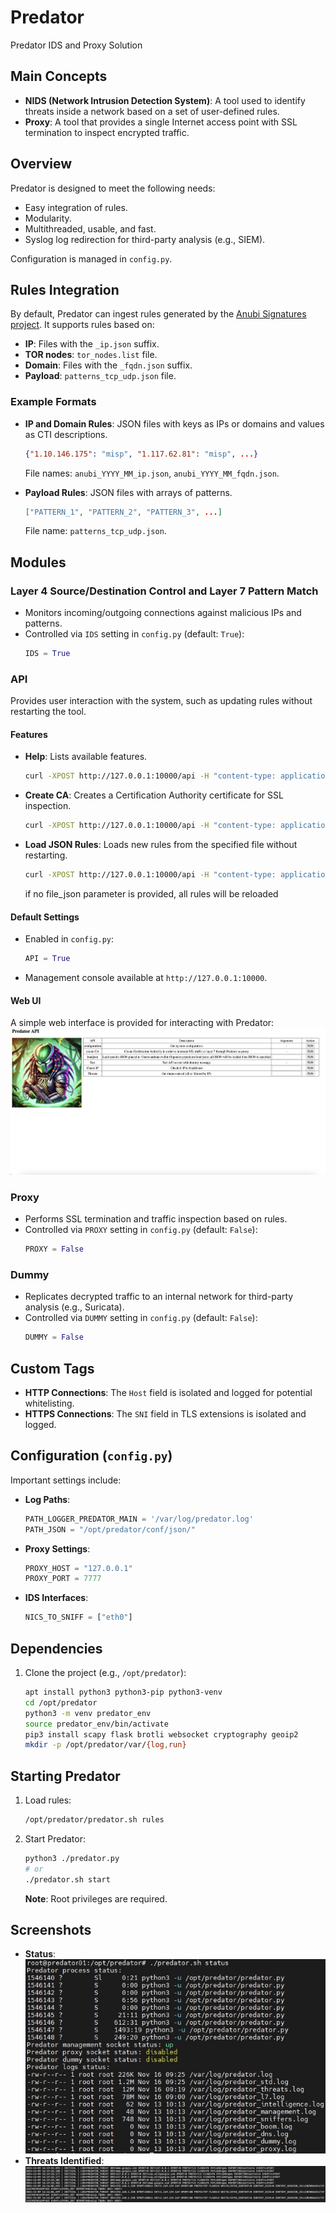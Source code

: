 # Predator
Predator IDS and Proxy Solution

## Main Concepts
- **NIDS (Network Intrusion Detection System)**: A tool used to identify threats inside a network based on a set of user-defined rules.
- **Proxy**: A tool that provides a single Internet access point with SSL termination to inspect encrypted traffic.

## Overview
Predator is designed to meet the following needs:
- Easy integration of rules.
- Modularity.
- Multithreaded, usable, and fast.
- Syslog log redirection for third-party analysis (e.g., SIEM).

Configuration is managed in `config.py`.

## Rules Integration
By default, Predator can ingest rules generated by the [Anubi Signatures project](https://github.com/kavat/anubi-signatures). It supports rules based on:
- **IP**: Files with the `_ip.json` suffix.
- **TOR nodes**: `tor_nodes.list` file.
- **Domain**: Files with the `_fqdn.json` suffix.
- **Payload**: `patterns_tcp_udp.json` file.

### Example Formats
- **IP and Domain Rules**: JSON files with keys as IPs or domains and values as CTI descriptions.
  ```json
  {"1.10.146.175": "misp", "1.117.62.81": "misp", ...}
  ```
  File names: `anubi_YYYY_MM_ip.json`, `anubi_YYYY_MM_fqdn.json`.

- **Payload Rules**: JSON files with arrays of patterns.
  ```json
  ["PATTERN_1", "PATTERN_2", "PATTERN_3", ...]
  ```
  File name: `patterns_tcp_udp.json`.

## Modules
### Layer 4 Source/Destination Control and Layer 7 Pattern Match
- Monitors incoming/outgoing connections against malicious IPs and patterns.
- Controlled via `IDS` setting in `config.py` (default: `True`):
  ```python
  IDS = True
  ```

### API
Provides user interaction with the system, such as updating rules without restarting the tool.
#### Features
- **Help**: Lists available features.
  ```bash
  curl -XPOST http://127.0.0.1:10000/api -H "content-type: application/json" -d '{"func":"help"}'
  ```

- **Create CA**: Creates a Certification Authority certificate for SSL inspection.
  ```bash
  curl -XPOST http://127.0.0.1:10000/api -H "content-type: application/json" -d '{"func":"createca"}'
  ```

- **Load JSON Rules**: Loads new rules from the specified file without restarting.
  ```bash
  curl -XPOST http://127.0.0.1:10000/api -H "content-type: application/json" -d '{"func":"loadjson","file_json":"test.json"}'
  ```
  if no file_json parameter is provided, all rules will be reloaded


#### Default Settings
- Enabled in `config.py`:
  ```python
  API = True
  ```
- Management console available at `http://127.0.0.1:10000`.

#### Web UI
A simple web interface is provided for interacting with Predator:
![Predator WebUI](screenshots/api.png)

### Proxy
- Performs SSL termination and traffic inspection based on rules.
- Controlled via `PROXY` setting in `config.py` (default: `False`):
  ```python
  PROXY = False
  ```

### Dummy
- Replicates decrypted traffic to an internal network for third-party analysis (e.g., Suricata).
- Controlled via `DUMMY` setting in `config.py` (default: `False`):
  ```python
  DUMMY = False
  ```

## Custom Tags
- **HTTP Connections**: The `Host` field is isolated and logged for potential whitelisting.
- **HTTPS Connections**: The `SNI` field in TLS extensions is isolated and logged.

## Configuration (`config.py`)
Important settings include:
- **Log Paths**:
  ```python
  PATH_LOGGER_PREDATOR_MAIN = '/var/log/predator.log'
  PATH_JSON = "/opt/predator/conf/json/"
  ```
- **Proxy Settings**:
  ```python
  PROXY_HOST = "127.0.0.1"
  PROXY_PORT = 7777
  ```
- **IDS Interfaces**:
  ```python
  NICS_TO_SNIFF = ["eth0"]
  ```

## Dependencies
1. Clone the project (e.g., `/opt/predator`):
   ```bash
   apt install python3 python3-pip python3-venv
   cd /opt/predator
   python3 -m venv predator_env
   source predator_env/bin/activate
   pip3 install scapy flask brotli websocket cryptography geoip2
   mkdir -p /opt/predator/var/{log,run}
   ```

## Starting Predator
1. Load rules:
   ```bash
   /opt/predator/predator.sh rules
   ```
2. Start Predator:
   ```bash
   python3 ./predator.py
   # or
   ./predator.sh start
   ```
   **Note**: Root privileges are required.

## Screenshots
- **Status**:
  ![Status](screenshots/status.png)
- **Threats Identified**:
  ![Threats](screenshots/threats.png)
